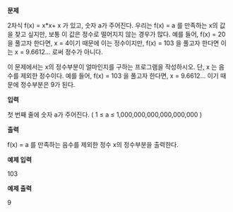**문제**

2차식 f(x) = x*x+ x 가 있고, 숫자 a가 주어진다. 우리는 f(x) = a 를 만족하는 x의 값을 찾고 싶지만, 보통 이 값은 정수로 떨어지지 않는 경우가 많다. 예를 들어, f(x) = 20 을 풀고자 한다면, x = 4이기 때문에 이는 정수이지만, f(x) = 103 을 풀고자 한다면 이는 x = 9.6612... 로써 정수가 아니다.

이 문제에서는 x의 정수부분이 얼마인지를 구하는 프로그램을 작성하시오. 단, x 는 음수를 제외한 정수이다. 예를 들어, f(x) = 103 을 풀고자 한다면, x = 9.6612... 이기 때문에 정수부분은 9가 된다.

 

**입력**

첫 번째 줄에 숫자 a가 주어진다. ( 1 ≤ a ≤ 1,000,000,000,000,000,000 )  

**출력**

f(x) = a 를 만족하는 음수를 제외한 정수 x의 정수부분을 출력한다.  

**예제 입력**

103

**예제 출력**

9